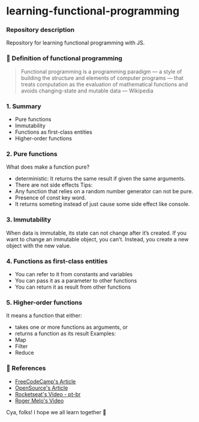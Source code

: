 # learning-functional-programming

### Repository description
Repository for learning functional programming with JS.

### 📘 Definition of functional programming

> Functional programming is a programming paradigm — a style of building the structure and elements of 
> computer programs — that treats computation as the evaluation of mathematical functions and avoids 
> changing-state and mutable data — Wikipedia

### 1. Summary
- Pure functions
- Immutability
- Functions as first-class entities
- Higher-order functions

### 2. Pure functions
What does make a function pure?
- deterministic: It returns the same result if given the same arguments.
- There are not side effects
Tips:
- Any function that relies on a random number generator can not be pure.
- Presence of const key word.
- It returns someting instead of just cause some side effect like console.

### 3. Immutability
When data is immutable, its state can not change after it’s created. If you want to change an immutable object, you can’t. Instead, you create a new object with the new value.

### 4. Functions as first-class entities
- You can refer to it from constants and variables
- You can pass it as a parameter to other functions
- You can return it as result from other functions

### 5. Higher-order functions
It means a function that either:
- takes one or more functions as arguments, or
- returns a function as its result
Examples:
- Map
- Filter
- Reduce

### 📰 References
- [FreeCodeCamp's Article](https://www.freecodecamp.org/news/functional-programming-principles-in-javascript-1b8fc6c3563f/)
- [OpenSource's Article](https://opensource.com/article/17/6/functional-javascript)
- [Rocketseat's Video - pt-br](https://www.youtube.com/watch?v=rAzHvYnQ8DY)
- [Roger Melo's Video](https://www.youtube.com/watch?v=sbpPBFx8cdw)

Cya, folks! I hope we all learn together 🌟
